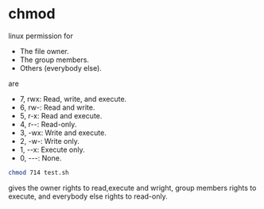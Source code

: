 # chmod

linux permission for

* The file owner.
* The group members.
* Others (everybody else).

are

* 7, rwx: Read, write, and execute.
* 6, rw-: Read and write.
* 5, r-x: Read and execute.
* 4, r--: Read-only.
* 3, -wx: Write and execute.
* 2, -w-: Write only.
* 1, --x: Execute only.
* 0, ---: None.


```sh
chmod 714 test.sh
```
gives the owner rights to read,execute and wright,
group members rights to execute,
and everybody else rights to read-only.
